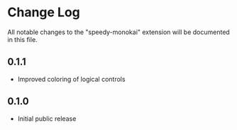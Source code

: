# Change Log
All notable changes to the "speedy-monokai" extension will be documented in this file.

## 0.1.1
- Improved coloring of logical controls

## 0.1.0
- Initial public release
